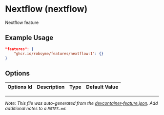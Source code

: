 
# Nextflow (nextflow)

Nextflow feature

## Example Usage

```json
"features": {
    "ghcr.io/robsyme/features/nextflow:1": {}
}
```

## Options

| Options Id | Description | Type | Default Value |
|-----|-----|-----|-----|




---

_Note: This file was auto-generated from the [devcontainer-feature.json](https://github.com/robsyme/features/blob/main/src/nextflow/devcontainer-feature.json).  Add additional notes to a `NOTES.md`._
